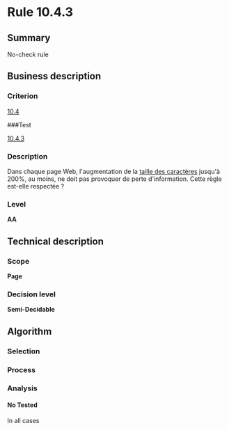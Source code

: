 # Rule 10.4.3

## Summary

No-check rule

## Business description

### Criterion

[10.4](http://references.modernisation.gouv.fr/referentiel-technique-0#crit-10-4)

###Test

[10.4.3](http://references.modernisation.gouv.fr/referentiel-technique-0#test-10-4-3)

### Description

Dans chaque page Web, l'augmentation de la <a href="http://references.modernisation.gouv.fr/referentiel-technique-0#mTailleCaractere">taille des caract&egrave;res</a> jusqu'&agrave; 200%, au moins, ne doit pas provoquer de perte d'information. Cette r&egrave;gle est-elle respect&eacute;e ?

### Level

**AA**

## Technical description

### Scope

**Page**

### Decision level

**Semi-Decidable**

## Algorithm

### Selection

### Process

### Analysis

#### No Tested 

In all cases

